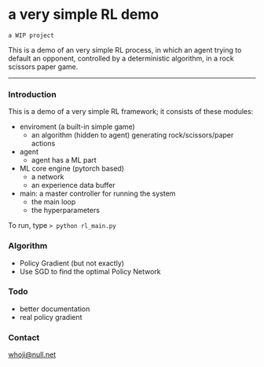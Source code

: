 # a very simple RL demo

`a WIP project` 

This is a demo of an very simple RL process, in which an agent trying to default an opponent, controlled by a deterministic algorithm, in a rock scissors paper game. 

-----------------

### Introduction
This is a demo of a very simple RL framework; it consists of these modules:
* enviroment (a built-in simple game)
  * an algorithm (hidden to agent) generating rock/scissors/paper actions 
* agent
  * agent has a ML part
* ML core engine (pytorch based)
  * a network
  * an experience data buffer
* main: a master controller for running the system
  * the main loop
  * the hyperparameters

To run, type
`> python rl_main.py`

### Algorithm

* Policy Gradient (but not exactly)
* Use SGD to find the optimal Policy Network

### Todo
* better documentation
* real policy gradient

###  Contact
whoji@null.net